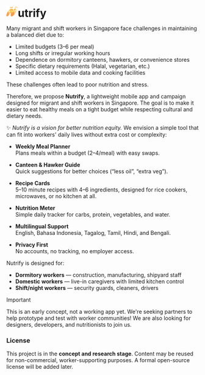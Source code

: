 <b><img src="logo.svg" alt="Nutrify Logo" width="30" height="30"><span style="font-size: 2em">utrify</span></b>

Many migrant and shift workers in Singapore face challenges in maintaining a balanced diet due to:

- Limited budgets ($3–$6 per meal)
- Long shifts or irregular working hours
- Dependence on dormitory canteens, hawkers, or convenience stores
- Specific dietary requirements (Halal, vegetarian, etc.)
- Limited access to mobile data and cooking facilities

These challenges often lead to poor nutrition and stress.

Therefore, we propose **Nutrify**, a lightweight mobile app and campaign designed for migrant and shift workers in Singapore. The goal is to make it easier to eat healthy meals on a tight budget while respecting cultural and dietary needs.

✨ _Nutrify is a vision for better nutrition equity._ We envision a simple tool that can fit into workers' daily lives without extra cost or complexity:

- **Weekly Meal Planner**  
  Plans meals within a budget ($2–$4/meal) with easy swaps.

- **Canteen & Hawker Guide**  
  Quick suggestions for better choices (“less oil”, “extra veg”).

- **Recipe Cards**  
  5–10 minute recipes with 4–6 ingredients, designed for rice cookers, microwaves, or no kitchen at all.

- **Nutrition Meter**  
  Simple daily tracker for carbs, protein, vegetables, and water.

- **Multilingual Support**  
  English, Bahasa Indonesia, Tagalog, Tamil, Hindi, and Bengali.

- **Privacy First**  
  No accounts, no tracking, no employer access.

Nutrify is designed for:

- **Dormitory workers** — construction, manufacturing, shipyard staff
- **Domestic workers** — live-in caregivers with limited kitchen control
- **Shift/night workers** — security guards, cleaners, drivers

> [!IMPORTANT]
> This is an early concept, not a working app yet. We're seeking partners to help prototype and test with worker communities! We are also looking for designers, developers, and nutritionists to join us.

### License

This project is in the **concept and research stage**. Content may be reused for non-commercial, worker-supporting purposes. A formal open-source license will be added later.

